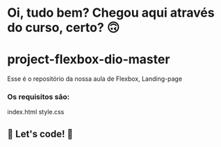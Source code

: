 # Oi, tudo bem? Chegou aqui através do curso, certo? 🙃

# project-flexbox-dio-master

Esse é o repositório da nossa aula de Flexbox, Landing-page

### Os requisitos são:
index.html
style.css

## 🚀 Let's code! 🚀

